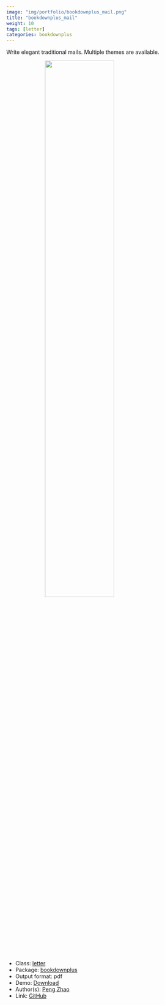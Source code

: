 ```yaml
---
image: "img/portfolio/bookdownplus_mail.png"
title: "bookdownplus_mail"
weight: 10
tags: [letter]
categories: bookdownplus
---
```


Write elegant traditional mails. Multiple themes are available.

<!--more-->

<a href="../../img/portfolio/bookdownplus_mail.png"><img class = "jf-image-shadow" src="../../img/portfolio/bookdownplus_mail.png" style="display: block; margin: auto;" width="60%"></a>

- Class: [letter](../../tags/letter)
- Package: [bookdownplus](bookdownplus)
- Output format: pdf
- Demo: [Download](https://pzhaonet.github.io/bookdownplus/inst2/mail/showcase/mail.pdf)
- Author(s): [Peng Zhao](https://pzhao.org)
- Link: [GitHub](https://github.com/pzhaonet/bookdownplus)


